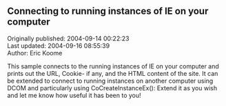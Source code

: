 ## Connecting to running instances of IE on your computer  
Originally published: 2004-09-14 00:22:23  
Last updated: 2004-09-16 08:55:39  
Author: Eric Koome  
  
This sample connects to the running instances of IE on your computer and prints out the URL, Cookie- if any, and the HTML content of the site.
It can be extended to connect to running instances on another computer using DCOM and particularly using CoCreateInstanceEx():
Extend it as you wish and let me know how useful it has been to you!